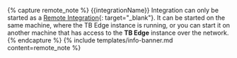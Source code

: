 {% capture remote_note %}
{{integrationName}} Integration can only be started as a [Remote Integration](/docs/pe/edge/user-guide/integrations/remote-integrations){: target="_blank"}. 
It can be started on the same machine, where the TB Edge instance is running,
or you can start it on another machine that has access to the **TB Edge** instance over the network.
{% endcapture %}
{% include templates/info-banner.md content=remote_note %}